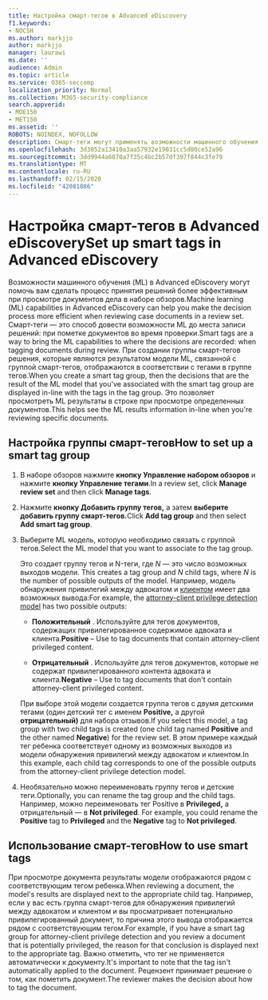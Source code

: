 ```yaml
---
title: Настройка смарт-тегов в Advanced eDiscovery
f1.keywords:
- NOCSH
ms.author: markjjo
author: markjjo
manager: laurawi
ms.date: ''
audience: Admin
ms.topic: article
ms.service: O365-seccomp
localization_priority: Normal
ms.collection: M365-security-compliance
search.appverid:
- MOE150
- MET150
ms.assetid: ''
ROBOTS: NOINDEX, NOFOLLOW
description: Смарт-теги могут применять возможности машинного обучения при просмотре контента в Advanced eDiscovery случае. Используйте группы смарт-тегов для отображения результатов моделей обнаружения машинного обучения, таких как модель привилегий адвоката и клиента.
ms.openlocfilehash: 3d3852a13410a3aa57932e19031cc5d00ce52a96
ms.sourcegitcommit: 3dd9944a6070a7f35c4bc2b57df397f844c3fe79
ms.translationtype: MT
ms.contentlocale: ru-RU
ms.lasthandoff: 02/15/2020
ms.locfileid: "42081086"
---
```

# <a name="set-up-smart-tags-in-advanced-ediscovery"></a><span data-ttu-id="2dcf2-104">Настройка смарт-тегов в Advanced eDiscovery</span><span class="sxs-lookup"><span data-stu-id="2dcf2-104">Set up smart tags in Advanced eDiscovery</span></span>

<span data-ttu-id="2dcf2-105">Возможности машинного обучения (ML) в Advanced eDiscovery могут помочь вам сделать процесс принятия решений более эффективным при просмотре документов дела в наборе обзоров.</span><span class="sxs-lookup"><span data-stu-id="2dcf2-105">Machine learning (ML) capabilities in Advanced eDiscovery can help you make the decision process more efficient when reviewing case documents in a review set.</span></span> <span data-ttu-id="2dcf2-106">Смарт-теги — это способ довести возможности ML до места записи решений: при пометке документов во время проверки.</span><span class="sxs-lookup"><span data-stu-id="2dcf2-106">Smart tags are a way to bring the ML capabilities to where the decisions are recorded: when tagging documents during review.</span></span> <span data-ttu-id="2dcf2-107">При создании группы смарт-тегов решения, которые являются результатом модели ML, связанной с группой смарт-тегов, отображаются в соответствии с тегами в группе тегов.</span><span class="sxs-lookup"><span data-stu-id="2dcf2-107">When you create a smart tag group, then the decisions that are the result of the ML model that you've associated with the smart tag group are displayed in-line with the tags in the tag group.</span></span> <span data-ttu-id="2dcf2-108">Это позволяет просмотреть ML результаты в строке при просмотре определенных документов.</span><span class="sxs-lookup"><span data-stu-id="2dcf2-108">This helps see the ML results information in-line when you're reviewing specific documents.</span></span>

## <a name="how-to-set-up-a-smart-tag-group"></a><span data-ttu-id="2dcf2-109">Настройка группы смарт-тегов</span><span class="sxs-lookup"><span data-stu-id="2dcf2-109">How to set up a smart tag group</span></span>

1. <span data-ttu-id="2dcf2-110">В наборе обзоров нажмите **кнопку Управление набором обзоров** и нажмите **кнопку Управление тегами**.</span><span class="sxs-lookup"><span data-stu-id="2dcf2-110">In a review set, click **Manage review set** and then click **Manage tags**.</span></span>

2. <span data-ttu-id="2dcf2-111">Нажмите **кнопку Добавить группу тегов,** а затем **выберите добавить группу смарт-тегов.**</span><span class="sxs-lookup"><span data-stu-id="2dcf2-111">Click **Add tag group** and then select **Add smart tag group**.</span></span>

3. <span data-ttu-id="2dcf2-112">Выберите ML модель, которую необходимо связать с группой тегов.</span><span class="sxs-lookup"><span data-stu-id="2dcf2-112">Select the ML model that you want to associate to the tag group.</span></span>
    
   <span data-ttu-id="2dcf2-113">Это создает группу тегов и N-теги, где *N* — это число возможных выходов модели. </span><span class="sxs-lookup"><span data-stu-id="2dcf2-113">This creates a tag group and *N* child tags, where *N* is the number of possible outputs of the model.</span></span> <span data-ttu-id="2dcf2-114">Например, модель обнаружения привилегий между адвокатом и [клиентом](attorney-privilege-detection.md) имеет два возможных вывода:</span><span class="sxs-lookup"><span data-stu-id="2dcf2-114">For example, the [attorney-client privilege detection model](attorney-privilege-detection.md) has two possible outputs:</span></span> 

   - <span data-ttu-id="2dcf2-115">**Положительный** . Используйте для тегов документов, содержащих привилегированное содержимое адвоката и клиента.</span><span class="sxs-lookup"><span data-stu-id="2dcf2-115">**Positive** – Use to tag documents that contain attorney-client privileged content.</span></span>
   
   - <span data-ttu-id="2dcf2-116">**Отрицательный** . Используйте для тегов документов, которые не содержат привилегированного контента адвоката и клиента.</span><span class="sxs-lookup"><span data-stu-id="2dcf2-116">**Negative** – Use to tag documents that don't contain attorney-client privileged content.</span></span>
    
    <span data-ttu-id="2dcf2-117">При выборе этой модели создается группа тегов с двумя детскими тегами (один детский тег с именем **Positive,** а другой **отрицательный)** для набора отзывов.</span><span class="sxs-lookup"><span data-stu-id="2dcf2-117">If you select this model, a tag group with two child tags is created (one child tag named **Positive** and the other named **Negative**) for the review set.</span></span> <span data-ttu-id="2dcf2-118">В этом примере каждый тег ребенка соответствует одному из возможных выходов из модели обнаружения привилегий между адвокатом и клиентом.</span><span class="sxs-lookup"><span data-stu-id="2dcf2-118">In this example, each child tag corresponds to one of the possible outputs from the attorney-client privilege detection model.</span></span>

4. <span data-ttu-id="2dcf2-119">Необязательно можно переименовать группу тегов и детские теги.</span><span class="sxs-lookup"><span data-stu-id="2dcf2-119">Optionally, you can rename the tag group and the child tags.</span></span> <span data-ttu-id="2dcf2-120">Например, можно переименовать тег Positive в  **Privileged,** а отрицательный — в **Not privileged**. </span><span class="sxs-lookup"><span data-stu-id="2dcf2-120">For example, you could rename the **Positive** tag to **Privileged** and the **Negative** tag to **Not privileged**.</span></span>

## <a name="how-to-use-smart-tags"></a><span data-ttu-id="2dcf2-121">Использование смарт-тегов</span><span class="sxs-lookup"><span data-stu-id="2dcf2-121">How to use smart tags</span></span>

<span data-ttu-id="2dcf2-122">При просмотре документа результаты модели отображаются рядом с соответствующим тегом ребенка.</span><span class="sxs-lookup"><span data-stu-id="2dcf2-122">When reviewing a document, the model's results are displayed next to the appropriate child tag.</span></span> <span data-ttu-id="2dcf2-123">Например, если у вас есть группа смарт-тегов для обнаружения привилегий между адвокатом и клиентом и вы просматривает потенциально привилегированный документ, то причина этого вывода отображается рядом с соответствующим тегом.</span><span class="sxs-lookup"><span data-stu-id="2dcf2-123">For example, if you have a smart tag group for attorney-client privilege detection and you review a document that is potentially privileged, the reason for that conclusion is displayed next to the appropriate tag.</span></span> <span data-ttu-id="2dcf2-124">Важно отметить, что тег не применяется автоматически к документу.</span><span class="sxs-lookup"><span data-stu-id="2dcf2-124">It's important to note that the tag isn't automatically applied to the document.</span></span> <span data-ttu-id="2dcf2-125">Рецензент принимает решение о том, как пометить документ.</span><span class="sxs-lookup"><span data-stu-id="2dcf2-125">The reviewer makes the decision about how to tag the document.</span></span>
